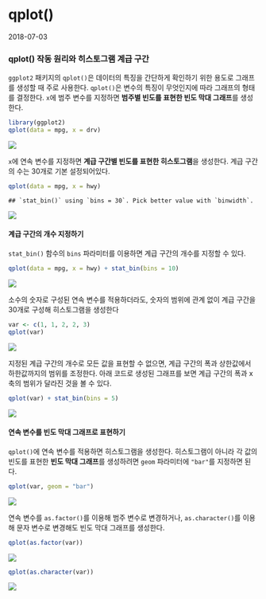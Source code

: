 qplot()
================
2018-07-03

### qplot() 작동 원리와 히스토그램 계급 구간

`ggplot2` 패키지의 `qplot()`은 데이터의 특징을 간단하게 확인하기 위한 용도로 그래프를 생성할 때 주로 사용한다. `qplot()`은 변수의 특징이 무엇인지에 따라 그래프의 형태를 결정한다. `x`에 범주 변수를 지정하면 **범주별 빈도를 표현한 빈도 막대 그래프**를 생성한다.

``` r
library(ggplot2)
qplot(data = mpg, x = drv)
```

![](qplot_histogram_files/figure-markdown_github/unnamed-chunk-1-1.png)

`x`에 연속 변수를 지정하면 **계급 구간별 빈도를 표현한 히스토그램**을 생성한다. 계급 구간의 수는 30개로 기본 설정되어있다.

``` r
qplot(data = mpg, x = hwy)
```

    ## `stat_bin()` using `bins = 30`. Pick better value with `binwidth`.

![](qplot_histogram_files/figure-markdown_github/unnamed-chunk-2-1.png)

#### 계급 구간의 개수 지정하기

`stat_bin()` 함수의 `bins` 파라미터를 이용하면 계급 구간의 개수를 지정할 수 있다.

``` r
qplot(data = mpg, x = hwy) + stat_bin(bins = 10)
```

![](qplot_histogram_files/figure-markdown_github/unnamed-chunk-3-1.png)

소수의 숫자로 구성된 연속 변수를 적용하더라도, 숫자의 범위에 관계 없이 계급 구간을 30개로 구성해 히스토그램을 생성한다

``` r
var <- c(1, 1, 2, 2, 3)
qplot(var)
```

![](qplot_histogram_files/figure-markdown_github/unnamed-chunk-4-1.png)

지정된 계급 구간의 개수로 모든 값을 표현할 수 없으면, 계급 구간의 폭과 상한값에서 하한값까지의 범위를 조정한다. 아래 코드로 생성된 그래프를 보면 계급 구간의 폭과 x축의 범위가 달라진 것을 볼 수 있다.

``` r
qplot(var) + stat_bin(bins = 5)
```

![](qplot_histogram_files/figure-markdown_github/unnamed-chunk-5-1.png)

#### 연속 변수를 빈도 막대 그래프로 표현하기

`qplot()`에 연속 변수를 적용하면 히스토그램을 생성한다. 히스토그램이 아니라 각 값의 빈도를 표현한 **빈도 막대 그래프**를 생성하려면 `geom` 파라미터에 `"bar"`를 지정하면 된다.

``` r
qplot(var, geom = "bar")
```

![](qplot_histogram_files/figure-markdown_github/unnamed-chunk-6-1.png)

연속 변수를 `as.factor()`를 이용해 범주 변수로 변경하거나, `as.character()`를 이용해 문자 변수로 변경해도 빈도 막대 그래프를 생성한다.

``` r
qplot(as.factor(var))
```

![](qplot_histogram_files/figure-markdown_github/unnamed-chunk-7-1.png)

``` r
qplot(as.character(var))
```

![](qplot_histogram_files/figure-markdown_github/unnamed-chunk-7-2.png)
